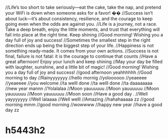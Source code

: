 //Life’s too short to take seriously—eat the cake, take the nap, and pretend your WiFi is down when someone asks for a favor! ��
//Success isn’t about luck—it’s about consistency, resilience, and the courage to keep going even when the odds are against you.
//Life is a journey, not a race. Take a deep breath, enjoy the little moments, and trust that everything will fall into place at the right time. Keep shining
//Good morning! Wishing you a day full of joy and success!
//Sometimes the smallest step in the right direction ends up being the biggest step of your life.
//Happiness is not something ready-made. It comes from your own actions.
//Success is not final, failure is not fatal: it is the courage to continue that counts
//Have a great afternoon! Enjoy your lunch and keep shining
//May your day be filled with laughter, sunshine, and a little bit of magic!
//Good morning! Wishing you a day full of joy and success!
//good afternoon yeahhhhhh
//Good morning to day
//Rainyyyyyyy
//hello mornig
//yoloooooo
//yeaeeee
//yeaeeee
//you welcome
//ta welll done
//ta welll done
//ta daaaaaaaa
//new year mannn
//Yolalalaa
//Moon yauuuuuu
//Moon yauuuuuu
//Moon yauuuuuu
//Moon yauuuuuu
//Moon soon
//Have a good day .
//Well yayyyyyyy
//Well lalaaaa
//Well welll
//Amazing
//hahahaaaaa zz
//good morning mmm
//good morning
//wowwww
//happy new year
//have a good day zz
# h5443h2
